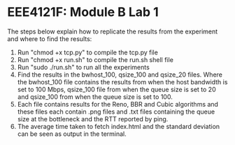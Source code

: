 # EEE4121F: Module B Lab 1
The steps below explain how to replicate the results from the experiment and where to find the results:

1. Run "chmod +x tcp.py" to compile the tcp.py file
2. Run "chmod +x run.sh" to compile the run.sh shell file
3. Run "sudo ./run.sh" to run all the experiments
4. Find the results in the bwhost_100, qsize_100 and qsize_20 files. Where the bwhost_100 file contains the results from when the host bandwidth is set to 100 Mbps, qsize_100 file from when the queue size is set to 20 and qsize_100 from when the queue size is set to 100.
5. Each file contains results for the Reno, BBR and Cubic algorithms and these files each contain .png files and .txt files containing the queue size at the bottleneck and the RTT reported by ping.
6. The average time taken to fetch index.html and the standard deviation can be seen as output in the terminal.


